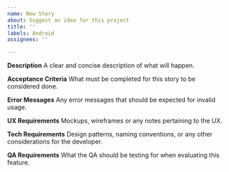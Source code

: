 ```yaml
---
name: New Story
about: Suggest an idea for this project
title: ''
labels: Android
assignees: ''

---
```


**Description**
A clear and concise description of what will happen.

**Acceptance Criteria**
What must be completed for this story to be considered done.

**Error Messages**
Any error messages that should be expected for invalid usage.

**UX Requirements**
Mockups, wireframes or any notes pertaining to the UX.

**Tech Requirements**
Design patterns, naming conventions, or any other considerations for the developer.

**QA Requirements**
What the QA should be testing for when evaluating this feature.
